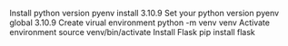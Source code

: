 Install python version
pyenv install 3.10.9
Set your python version
pyenv global 3.10.9
Create virual environment
python -m venv venv
Activate environment
source venv/bin/activate
Install Flask
pip install flask
